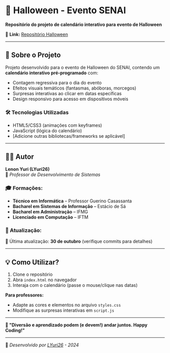 # 🎃 Halloween - Evento SENAI

**Repositório do projeto de calendário interativo para evento de Halloween**

🔗 **Link:** [Repositório Halloween](https://github.com/LYuri26/halloween)

---

## **📖 Sobre o Projeto**

Projeto desenvolvido para o evento de Halloween do SENAI, contendo um **calendário interativo pré-programado** com:

- Contagem regressiva para o dia do evento
- Efeitos visuais temáticos (fantasmas, abóboras, morcegos)
- Surpresas interativas ao clicar em datas específicas
- Design responsivo para acesso em dispositivos móveis

### **🛠 Tecnologias Utilizadas**

- HTML5/CSS3 (animações com keyframes)
- JavaScript (lógica do calendário)
- [Adicione outras bibliotecas/frameworks se aplicável]

---

## **👨‍🏫 Autor**

**Lenon Yuri (LYuri26)**  
📌 _Professor de Desenvolvimento de Sistemas_

### **🎓 Formações:**

- **Técnico em Informática** – Professor Guerino Casassanta
- **Bacharel em Sistemas de Informação** – Estácio de Sá
- **Bacharel em Administração** – IFMG
- **Licenciado em Computação** – IFTM

### **📅 Atualização:**

🔄 Última atualização: **30 de outubro** (verifique commits para detalhes)

---

## **💡 Como Utilizar?**

1. Clone o repositório
2. Abra `index.html` no navegador
3. Interaja com o calendário (passe o mouse/clique nas datas)

**Para professores:**

- Adapte as cores e elementos no arquivo `styles.css`
- Modifique as surpresas interativas em `script.js`

---

**👻 "Diversão e aprendizado podem (e devem!) andar juntos. Happy Coding!"**

---

📌 _Desenvolvido por [LYuri26](https://github.com/LYuri26) - 2024_
